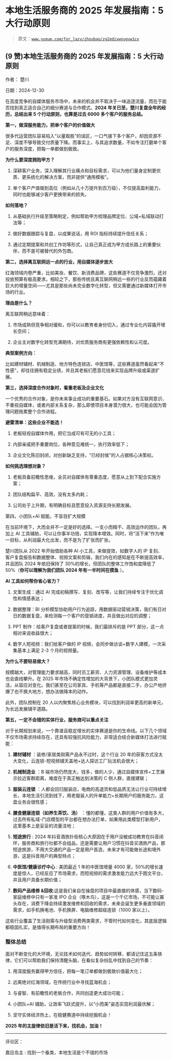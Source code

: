 # 本地生活服务商的 2025 年发展指南：5 大行动原则

> 原文：[`www.yuque.com/for_lazy/zhoubao/zg2edivwnugvw1cv`](https://www.yuque.com/for_lazy/zhoubao/zg2edivwnugvw1cv)

## (9 赞)本地生活服务商的 2025 年发展指南：5 大行动原则

作者： 楚川

日期：2024-12-30

在高度竞争的自媒体服务市场中，未来的机会并不取决于一味追逐流量，而在于能否找到真正适合自己的细分赛道与合作模式。**2024 年关已至，楚川复盘全年的经历，总结出来 5 个行动原则，也算是过去 6000 多个客户的服务总结。**

**第一，做深服务能力，把单个客户的价值做大**

很多代运营团队容易陷入“以量取胜”的误区，一口气接下多个客户，却因资源不足、深度不够导致交付质量下降。而事实上，与其追求数量，不如专注打磨单个客户的服务深度，把每一单都做到极致。

**为什么要深度拥抱甲方？**

1.  深耕客户业务，深入理解其行业痛点和目标需求，可以为他们量身定制更优质、更系统化的解决方案，而非提供“通用模板”。

2.  单个客户产值做到高位（例如从几十万提升到百万级），不仅提高盈利能力，同时也能够减少客户更换带来的损失。

**如何落地？**

1.  从基础执行升级至策略制定，例如帮助甲方梳理品牌定位、公域+私域联动打法等；

2.  做好数据跟踪与复盘，以成果说话，用 ROI 指标持续提升信任关系；

3.  通过定期提案和共创工作坊等形式，让自己真正成为甲方成长路上的重要伙伴，而不是可被替代的外包商。

**第二，选择离互联网远一点的行业，用自媒体逐步放大**

红海领域内卷严重，比如美妆、餐饮、新消费品牌，这些赛道不仅竞争激烈，还对投放预算有极高要求。相较之下，那些传统且离互联网稍远一些的行业反而蕴藏着巨大的增量空间——尤其是那些尚未完全数字化转型，但又需要通过新媒体打开市场的行业。

**理由是什么？**

离互联网稍远意味着：

1.  市场成熟但竞争相对缓和，你可以以教育者身份切入，通过专业化内容撬开增长空间；

2.  企业主对数字化转型充满期待，对优质服务商有更强依赖性和认可度。

**典型案例方向：**

比如建材辅材、机械制造、地方特色连锁店、中医馆等，这些赛道虽然看起来“不性感”，却往往拥有稳定业绩，并且其老板们愿意花钱来实现品牌升级或渠道扩展。

**第三，选择深度合作对象时，看重老板及企业文化**

一个优秀的合作对象，是你未来事业成功的重要基石。如果对方没有互联网意识、不重视自媒体，或者内部关系复杂，那么即使项目本身潜力很大，也可能会因为管理问题拖累整个合作进程。

**避雷清单：这些企业不能选！**

1.  老板轻视自媒体作用，把它当成可有可无的小工具；

2.  内部亲戚把手重要岗位，各种意见难统一，执行效率低下；

3.  企业文化陈旧封闭，对创新缺乏支持，“已经封侯”的人占据核心决策权。

**如何挑选理想对象？**

1.  老板具备前瞻性思维，全员对自媒体有尊重态度，愿意从上到下配合实施方案；

2.  团队结构扁平、高效，没有太多内耗；

3.  公司处于上升期，有明确目标且愿意投入资源支持长期发展。

第四，小团队+AI 赋能，不盲目扩大规模

在当前环境下，大而全并不一定是好的选择。一支小而精干、高效运作的团队，再加上 AI 工具辅助，可以让你事半功倍，实现降本增效。同时，将“活下来”作为唯一目标，从利润最大化出发，而不是为了扩张而扩张。

楚川团队从 2022 年开始借助各种 AI 小工具，来做提效，如数字人的 IP 复刻、客户复盘报告和数据整体、视频文案和剪辑，我们内在的感知是在不断提高效率，并且团队 2024 年依旧保持了 30%的增长，但团队的整体工作饱和度降低了 50%（**你可以理解为我们团队 2024 年有一半时间在摸鱼** ）。

**AI 工具如何帮你省心省力？**

1.  文案生成：通过 AI 完成初稿撰写、复刻、改写等，让我们持续专注于优化调性和情感表达；

2.  数据整理：BI 分析模型协助用户行为追踪，用数据驱动营销决策，我们有日对日的数据复盘，来检测每一个客户的营销进度，并且做出对应的调整；

3.  PPT 制作：给客户复盘或者提案的时候，我们最排斥的是 PPT 部分，这一点相对来说收益很大；

4.  数字人短视频：我们给客户做的 IP 视频，会同步做访谈+数字人建模，一次采集基本上满足 2-3 个月的视频量。

**为什么不要轻易做大？**

规模越大，对管理能力要求越高，同时员工薪资、人力资源管理、设备维护等成本也会直线攀升。在 2025 年市场不确定性增加的大背景下，小团队模式更加灵活，从容应对变化。我们甚至在公司家具、手机等产品都是直接二手，办公产地挤爆了也不换大地方，想办法做降本的动作。

此外，团队控制在 20 人以内聚焦核心业务模块，可以找到利润率更高的新单元，为长远发展铺平道路。

**第五，一定不会错的实体行业，服务商可以重点关注**

对于长期规划来说，一个靠谱且稳定增长的实体赛道是你的生命线。以下几个领域不仅市场需求持续存在，还具有较强抗风险能力，非常适合结合新媒体打法进行赋能：

1.  **建材辅材** ：装修/家居类刚需产品永不过时，这个行业 20 年的获客方式没太大变化，云连锁-短视频铺天盖地+达人探访工厂玩法机会很大；

2.  **机械制造业** ：B 端市场仍然庞大，钱多，做的人少，通过自媒体宣传+工艺展示拉近客群距离，难度在于真正触达到决策的 C 侧人群，直接建联；

3.  **服装云连锁** ：人都会回归服装店，电商的高退货和低品质无法让行业可持续增长，本地生活引流到线下，用老服装人的升单能力+长期用户的服务能力，这盘业务会很性感；

4.  **膳食健康连锁（如养生茶饮、汤）** ：懂的都懂，这类人群的用户价值有多大，过去所有私域-门店模型的平台都在想办法打单，如果用此类模型打新用户，这里基本上是妥妥的流量洼地；

5.  **短途旅行** : 2024 年抖音酒旅扑街核心大原因在于用户没被成功教育在抖音闭环，服务商和旅行社都不会组品，还是需要让用户习惯在抖音买酒旅产品，那短途旅游，不用大交通的产品一定是用户首选，未来才有可能做长途和境外游，这是抖音用户的典型特点；

6.  **中医馆/健康诊疗中心** : 美团最近 1 年的中医馆增量 4000 家，50%的增长速度是惊人，已经反应了市场需求，而短视频的需求激发能力远大于图文平台，并且用户具备长期价值；

7.  **数码产品维修 &回收**:这是我们亲自在操盘的项目中最直接的体感，当下数码-家庭维修中只有一家准 IPO 企业（啄木鸟），这是一个千亿市场，不可能让寡头存在，消费下降会持续激发维修和回收的需求，未来会诞生更多垂直领域的需求，如手机换电池、手机换屏、电脑维修超级连锁（1000 家以上）。

这些行业覆盖了生活刚需与升级型消费两类需求，不管时代如何变化，其底层逻辑都稳固扎实，是值得长期布局的重要方向！

### **整体总结**

面对不断变化的大环境，无论技术如何迭代、趋势如何转移，都请记住这五条铁律，它们可以帮助我们保持清醒头脑，在看似复杂纷乱中找到自己的节奏：

1.  用深度服务赢得甲方信任，把每一笔订单都做到极致价值最大化；

2.  远离绝对红海领域，在传统行业中寻找蓝海机会；

3.  与睿智、有前瞻性的老板合作，共同创造更大成功可能；

4.  小团队+AI 辅助，让效率飞跃式提升，以“小而美”姿态实现利润最优解；

5.  坚守实体经济热土，在稳健赛道中持续挖掘机会！

**2025 年的主旋律依旧是活下来，找机会，加油！**

* * *

评论区：

嘉应岛主 : 找到一个垂类，本地生活是个不错的市场